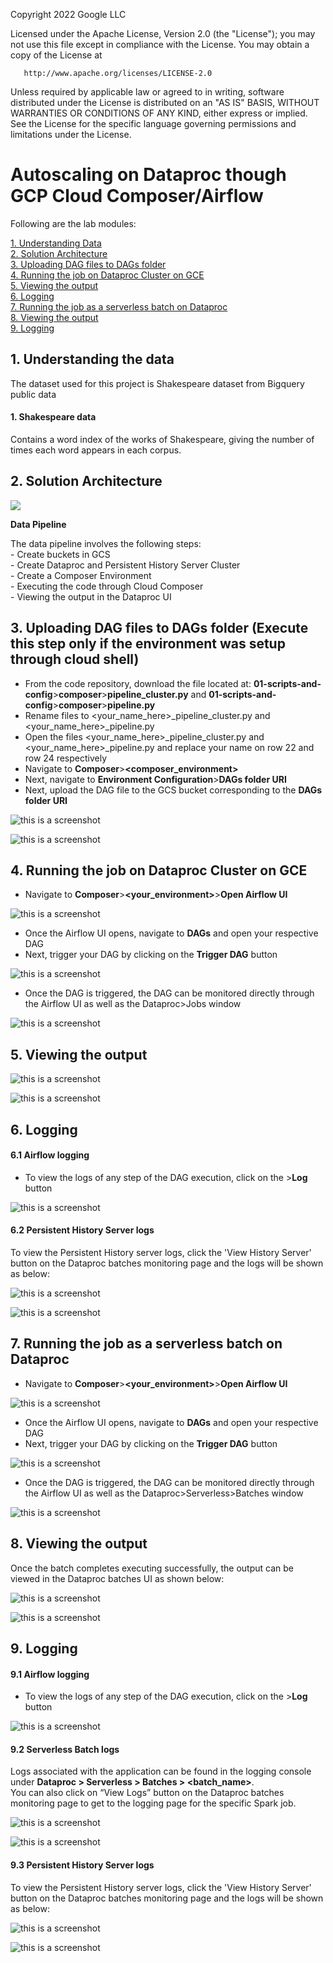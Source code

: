 <!---->
  Copyright 2022 Google LLC
 
  Licensed under the Apache License, Version 2.0 (the "License");
  you may not use this file except in compliance with the License.
  You may obtain a copy of the License at
 
       http://www.apache.org/licenses/LICENSE-2.0
 
  Unless required by applicable law or agreed to in writing, software
  distributed under the License is distributed on an "AS IS" BASIS,
  WITHOUT WARRANTIES OR CONDITIONS OF ANY KIND, either express or implied.
  See the License for the specific language governing permissions and
  limitations under the License.
 <!---->

# Autoscaling on Dataproc though GCP Cloud Composer/Airflow

Following are the lab modules:

[1. Understanding Data](airflow-execution.md#1-understanding-the-data)<br>
[2. Solution Architecture](airflow-execution.md#2-solution-diagram)<br>
[3. Uploading DAG files to DAGs folder](airflow-execution.md#3-uploading-dag-files-to-dags-folder)<br>
[4. Running the job on Dataproc Cluster on GCE](airflow-execution.md#4-running-the-job-on-dataproc-cluster-on-gce)<br>
[5. Viewing the output](airflow-execution.md#5-viewing-the-output)<br>
[6. Logging](airflow-execution.md#6-logging)<br>
[7. Running the job as a serverless batch on Dataproc](airflow-execution.md#7-running-the-job-as-a-serverless-batch-on-dataproc)<br>
[8. Viewing the output](airflow-execution.md#8-viewing-the-output)<br>
[9. Logging](airflow-execution.md#9-logging)<br>

## 1. Understanding the data

The dataset used for this project is Shakespeare dataset from Bigquery public data

#### 1. **Shakespeare data**<br>
   Contains a word index of the works of Shakespeare, giving the number of times each word appears in each corpus.<br>

## 2. Solution Architecture

<kbd>
<img src= ../images/Flow_of_Resources.jpeg>
</kbd>

<br>

**Data Pipeline**

The data pipeline involves the following steps: <br>
	- Create buckets in GCS <br>
	- Create Dataproc and Persistent History Server Cluster <br>
	- Create a Composer Environment<br>
	- Executing the code through Cloud Composer <br>
	- Viewing the output in the Dataproc UI

## 3. Uploading DAG files to DAGs folder (Execute this step only if the environment was setup through cloud shell)

* From the code repository, download the file located at: **01-scripts-and-config**>**composer**>**pipeline_cluster.py** and **01-scripts-and-config**>**composer**>**pipeline.py**
* Rename files to <your_name_here>_pipeline_cluster.py and <your_name_here>_pipeline.py
* Open the files <your_name_here>_pipeline_cluster.py and <your_name_here>_pipeline.py and replace your name on row 22 and row 24 respectively
* Navigate to **Composer**>**<composer_environment>**
* Next, navigate to **Environment Configuration**>**DAGs folder URI**
* Next, upload the DAG file to the GCS bucket corresponding to the **DAGs folder URI**

![this is a screenshot](../images/composer_2.png)

![this is a screenshot](../images/composer_3.png)

## 4. Running the job on Dataproc Cluster on GCE

* Navigate to **Composer**>**<your_environment>**>**Open Airflow UI**

![this is a screenshot](../images/composer_5.png)

* Once the Airflow UI opens, navigate to **DAGs** and open your respective DAG
* Next, trigger your DAG by clicking on the **Trigger DAG** button

![this is a screenshot](../images/composer_6.png)

* Once the DAG is triggered, the DAG can be monitored directly through the Airflow UI as well as the Dataproc>Jobs window

![this is a screenshot](../images/composer_7.png)

## 5. Viewing the output

![this is a screenshot](../images/op_1c.png)

![this is a screenshot](../images/op_2c.png)

## 6. Logging

#### 6.1 Airflow logging

* To view the logs of any step of the DAG execution, click on the **<DAG step>**>**Log** button <br>

![this is a screenshot](../images/composer_8.png)

#### 6.2 Persistent History Server logs

To view the Persistent History server logs, click the 'View History Server' button on the Dataproc batches monitoring page and the logs will be shown as below:

![this is a screenshot](../images/image30.png)

![this is a screenshot](../images/image31.png)

## 7. Running the job as a serverless batch on Dataproc

* Navigate to **Composer**>**<your_environment>**>**Open Airflow UI**

![this is a screenshot](../images/composer_5.png)

* Once the Airflow UI opens, navigate to **DAGs** and open your respective DAG
* Next, trigger your DAG by clicking on the **Trigger DAG** button

![this is a screenshot](../images/composer_6.png)

* Once the DAG is triggered, the DAG can be monitored directly through the Airflow UI as well as the Dataproc>Serverless>Batches window

![this is a screenshot](../images/composer_7.png)

## 8. Viewing the output

Once the batch completes executing successfully, the output can be viewed in the Dataproc batches UI as shown below:<br>

![this is a screenshot](../images/op_1.png)

![this is a screenshot](../images/op_2.png)

## 9. Logging

#### 9.1 Airflow logging

* To view the logs of any step of the DAG execution, click on the **<DAG step>**>**Log** button <br>

![this is a screenshot](../images/composer_8.png)

#### 9.2 Serverless Batch logs

Logs associated with the application can be found in the logging console under
**Dataproc > Serverless > Batches > <batch_name>**.
<br> You can also click on “View Logs” button on the Dataproc batches monitoring page to get to the logging page for the specific Spark job.

![this is a screenshot](../images/image10.png)

![this is a screenshot](../images/image11.png)

#### 9.3 Persistent History Server logs

To view the Persistent History server logs, click the 'View History Server' button on the Dataproc batches monitoring page and the logs will be shown as below:

![this is a screenshot](../images/image12.png)

![this is a screenshot](../images/image13.png)
